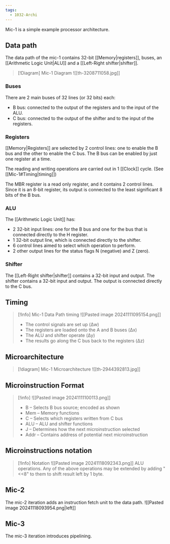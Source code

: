 ```yaml
---
tags:
  - 1032-Archi
---
```

Mic-1 is a simple example processor architecture.

## Data path
The data path of the mic-1 contains 32-bit [[Memory|registers]], buses, an [[Arithmetic Logic Unit|ALU]] and a [[Left-Right shifter|shifter]].

> [!Diagram] Mic-1 Diagram
> ![[th-3208711058.jpg]]

### Buses
There are 2 main buses of 32 lines (or 32 bits) each:
- B bus: connected to the output of the registers and to the input of the ALU.
- C bus: connected to the output of the shifter and to the input of the registers.

### Registers
[[Memory|Registers]] are selected by 2 control lines: one to enable the B bus and the other to enable the C bus. The B bus can be enabled by just one register at a time.

The reading and writing operations are carried out in 1 [[Clock]] cycle. (See [[Mic-1#Timing|timing]])

The MBR register is a read only register, and it contains 2 control lines. Since it is an 8-bit register, its output is connected to the least significant 8 bits of the B bus.

### ALU
The [[Arithmetic Logic Unit]] has:
- 2 32-bit input lines: one for the B bus and one for the bus that is connected directly to the H register.
- 1 32-bit output line, which is connected directly to the shifter.
- 6 control lines aimed to select which operation to perform.
- 2 other output lines for the status flags N (negative) and Z (zero).

### Shifter
The [[Left-Right shifter|shifter]] contains a 32-bit input and output. The shifter contains a 32-bit input and output. The output is connected directly to the C bus.

## Timing

> [!Info] Mic-1 Data Path timing
> ![[Pasted image 20241111095154.png]]
> - The control signals are set up (Δw)  
>- The registers are loaded onto the A and B buses (Δx)  
>- The ALU and shifter operate (Δy)  
>- The results go along the C bus back to the registers (Δz)

## Microarchitecture

> [!diagram] Mic-1 Microarchitecture
> ![[th-2944392813.jpg]]

## Microinstruction Format

> [!info]
> ![[Pasted image 20241111100113.png]]
> - B – Selects B bus source; encoded as shown  
> - Mem – Memory functions  
> - C – Selects which registers written from C bus  
> - ALU – ALU and shifter functions  
> - J – Determines how the next microinstruction selected  
> - Addr – Contains address of potential next microinstruction

## Microinstructions notation

> [!Info] Notation
>![[Pasted image 20241118092343.png]]
>ALU operations. Any of the above operations may be extended by adding "<<8" to them to shift result left by 1 byte.

## Mic-2
The mic-2 iteration adds an instruction fetch unit to the data path.
![[Pasted image 20241118093954.png|left]]

## Mic-3
The mic-3 iteration introduces pipelining.